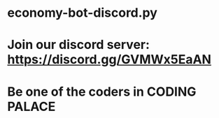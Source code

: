 # economy-bot-discord.py
# Join our discord server: https://discord.gg/GVMWx5EaAN
# Be one of the coders in CODING PALACE